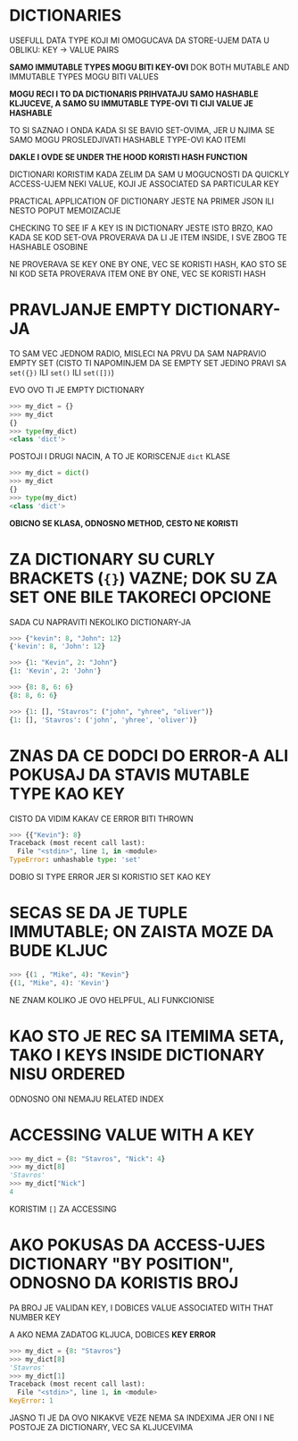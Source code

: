 # DICTIONARIES

USEFULL DATA TYPE KOJI MI OMOGUCAVA DA STORE-UJEM DATA U OBLIKU: KEY -> VALUE PAIRS

**SAMO IMMUTABLE TYPES MOGU BITI KEY-OVI** DOK BOTH MUTABLE AND IMMUTABLE TYPES MOGU BITI VALUES 

**MOGU RECI I TO DA DICTIONARIS PRIHVATAJU SAMO HASHABLE KLJUCEVE, A SAMO SU IMMUTABLE TYPE-OVI TI CIJI VALUE JE HASHABLE**

TO SI SAZNAO I ONDA KADA SI SE BAVIO SET-OVIMA, JER U NJIMA SE SAMO MOGU PROSLEDJIVATI HASHABLE TYPE-OVI KAO ITEMI

**DAKLE I OVDE SE UNDER THE HOOD KORISTI HASH FUNCTION**

DICTIONARI KORISTIM KADA ZELIM DA SAM U MOGUCNOSTI DA QUICKLY ACCESS-UJEM NEKI VALUE, KOJI JE ASSOCIATED SA PARTICULAR KEY

PRACTICAL APPLICATION OF DICTIONARY JESTE NA PRIMER JSON ILI NESTO POPUT MEMOIZACIJE

CHECKING TO SEE IF A KEY IS IN DICTIONARY JESTE ISTO BRZO, KAO KADA SE KOD SET-OVA PROVERAVA DA LI JE ITEM INSIDE, I SVE ZBOG TE HASHABLE OSOBINE

NE PROVERAVA SE KEY ONE BY ONE, VEC SE KORISTI HASH, KAO STO SE NI KOD SETA PROVERAVA ITEM ONE BY ONE, VEC SE KORISTI HASH

# PRAVLJANJE EMPTY DICTIONARY-JA

TO SAM VEC JEDNOM RADIO, MISLECI NA PRVU DA SAM NAPRAVIO EMPTY SET (CISTO TI NAPOMINJEM DA SE EMPTY SET JEDINO PRAVI SA `set({})` ILI `set()` ILI `set([])`)

EVO OVO TI JE EMPTY DICTIONARY

```py
>>> my_dict = {}
>>> my_dict
{}
>>> type(my_dict)
<class 'dict'>
```

POSTOJI I DRUGI NACIN, A TO JE KORISCENJE `dict` KLASE

```py
>>> my_dict = dict()
>>> my_dict
{}
>>> type(my_dict)
<class 'dict'>
```

**OBICNO SE KLASA, ODNOSNO METHOD, CESTO NE KORISTI**

# ZA DICTIONARY SU CURLY BRACKETS (`{}`) VAZNE; DOK SU ZA SET ONE BILE TAKORECI OPCIONE

SADA CU NAPRAVITI NEKOLIKO DICTIONARY-JA

```py
>>> {"kevin": 8, "John": 12}
{'kevin': 8, 'John': 12}
```

```py
>>> {1: "Kevin", 2: "John"}
{1: 'Kevin', 2: 'John'}
```

```py
>>> {8: 8, 6: 6}
{8: 8, 6: 6}
```

```py
>>> {1: [], "Stavros": ("john", "yhree", "oliver")}
{1: [], 'Stavros': ('john', 'yhree', 'oliver')}
```

# ZNAS DA CE DODCI DO ERROR-A ALI POKUSAJ DA STAVIS MUTABLE TYPE KAO KEY

CISTO DA VIDIM KAKAV CE ERROR BITI THROWN

```py
>>> {{"Kevin"}: 8}
Traceback (most recent call last):
  File "<stdin>", line 1, in <module>
TypeError: unhashable type: 'set'
```

DOBIO SI TYPE ERROR JER SI KORISTIO SET KAO KEY

# SECAS SE DA JE TUPLE IMMUTABLE; ON ZAISTA MOZE DA BUDE KLJUC

```py
>>> {(1 , "Mike", 4): "Kevin"}
{(1, "Mike", 4): 'Kevin'}
```

NE ZNAM KOLIKO JE OVO HELPFUL, ALI FUNKCIONISE

# KAO STO JE REC SA ITEMIMA SETA, TAKO I KEYS INSIDE DICTIONARY NISU ORDERED

ODNOSNO ONI NEMAJU RELATED INDEX

# ACCESSING VALUE WITH A KEY

```py
>>> my_dict = {8: "Stavros", "Nick": 4}
>>> my_dict[8]
'Stavros'
>>> my_dict["Nick"]
4
```

KORISTIM `[]` ZA ACCESSING

# AKO POKUSAS DA ACCESS-UJES DICTIONARY "BY POSITION", ODNOSNO DA KORISTIS BROJ

PA BROJ JE VALIDAN KEY, I DOBICES VALUE ASSOCIATED WITH THAT NUMBER KEY

A AKO NEMA ZADATOG KLJUCA, DOBICES **KEY ERROR**

```py
>>> my_dict = {8: "Stavros"}
>>> my_dict[8]
'Stavros'
>>> my_dict[1]
Traceback (most recent call last):
  File "<stdin>", line 1, in <module>
KeyError: 1
```

JASNO TI JE DA OVO NIKAKVE VEZE NEMA SA INDEXIMA JER ONI I NE POSTOJE ZA DICTIONARY, VEC SA KLJUCEVIMA
